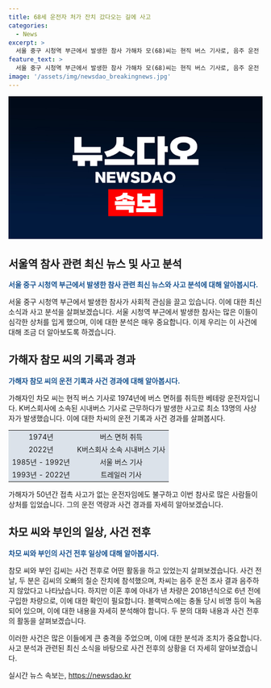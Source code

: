 ```yaml
---
title: 68세 운전자 처가 잔치 갔다오는 길에 사고
categories:
  - News
excerpt: >
  서울 중구 시청역 부근에서 발생한 참사 가해차 모(68)씨는 현직 버스 기사로, 음주 운전 경력 없이 안전 검사 또한 통과한 베테랑 기사였다. 사고 당일 경찰은 음주 운전은 아니라고 밝혔지만, 사고 전 칠순 잔치에 참석한 것으로 알려졌다. 경찰은 블랙박스 대화 내용을 공개하지 않으며, 가해자 부부는 사고 전 차량에 이상이 없었고, 제때 점검을 받았다고 주장했다. 현재 입원 중인 차씨는 서울의 한 대학 병원에서 치료 중이다.
feature_text: >
  서울 중구 시청역 부근에서 발생한 참사 가해차 모(68)씨는 현직 버스 기사로, 음주 운전 경력 없이 안전 검사 또한 통과한 베테랑 기사였다. 사고 당일 경찰은 음주 운전은 아니라고 밝혔지만, 사고 전 칠순 잔치에 참석한 것으로 알려졌다. 경찰은 블랙박스 대화 내용을 공개하지 않으며, 가해자 부부는 사고 전 차량에 이상이 없었고, 제때 점검을 받았다고 주장했다. 현재 입원 중인 차씨는 서울의 한 대학 병원에서 치료 중이다.
image: '/assets/img/newsdao_breakingnews.jpg'
---
```


<p><img src="/assets/img/newsdao_breakingnews.jpg" alt="implanttips 속보" /></p>

<h2 data-ke-size="size26">서울역 참사 관련 최신 뉴스 및 사고 분석</h2>

<p data-ke-size="size16"><b><span style="color: #1a5490;">서울 중구 시청역 부근에서 발생한 참사 관련 최신 뉴스와 사고 분석에 대해 알아봅시다.</span></b></p>

<p>서울 중구 시청역 부근에서 발생한 참사가 사회적 관심을 끌고 있습니다. 이에 대한 최신 소식과 사고 분석을 살펴보겠습니다. 
서울 시청역 부근에서 발생한 참사는 많은 이들이 심각한 상처를 입게 했으며, 이에 대한 분석은 매우 중요합니다. 이제 우리는 이 사건에 대해 조금 더 알아보도록 하겠습니다. </p>

<h2 data-ke-size="size26">가해자 참모 씨의 기록과 경과</h2>

<p data-ke-size="size16"><b><span style="color: #1a5490;">가해자 참모 씨의 운전 기록과 사건 경과에 대해 알아봅시다.</span></b></p>

<p>가해자인 차모 씨는 현직 버스 기사로 1974년에 버스 면허를 취득한 베테랑 운전자입니다. K버스회사에 소속된 시내버스 기사로 근무하다가 발생한 사고로 최소 13명의 사상자가 발생했습니다. 이에 대한 차씨의 운전 기록과 사건 경과를 살펴봅시다.</p>

<table>
    <tr>
        <td style="text-align: center; background-color: #21538527;">1974년</td>
        <td style="text-align: center; background-color: #21538527;">버스 면허 취득</td>
    </tr>
    <tr>
        <td style="text-align: center; background-color: #21538527;">2022년</td>
        <td style="text-align: center; background-color: #21538527;">K버스회사 소속 시내버스 기사</td>
    </tr>
    <tr>
        <td style="text-align: center; background-color: #21538527;">1985년 - 1992년</td>
        <td style="text-align: center; background-color: #21538527;">서울 버스 기사</td>
    </tr>
    <tr>
        <td style="text-align: center; background-color: #21538527;">1993년 - 2022년</td>
        <td style="text-align: center; background-color: #21538527;">트레일러 기사</td>
    </tr>
</table>

<p>가해자가 50년간 접촉 사고가 없는 운전자임에도 불구하고 이번 참사로 많은 사람들이 상처를 입었습니다. 그의 운전 역량과 사건 경과를 자세히 알아보겠습니다. </p>

<h2 data-ke-size="size26">차모 씨와 부인의 일상, 사건 전후</h2>

<p data-ke-size="size16"><b><span style="color: #1a5490;">차모 씨와 부인의 사건 전후 일상에 대해 알아봅시다.</span></b></p>

<p>참모 씨와 부인 김씨는 사건 전후로 어떤 활동을 하고 있었는지 살펴보겠습니다. 사건 전날, 두 분은 김씨의 오빠의 칠순 잔치에 참석했으며, 차씨는 음주 운전 조사 결과 음주하지 않았다고 나타났습니다. 하지만 이혼 후에 아내가 낸 차량은 2018년식으로 6년 전에 구입한 차량으로, 이에 대한 확인이 필요합니다. 블랙박스에는 충돌 당시 비명 등이 녹음되어 있으며, 이에 대한 내용을 자세히 분석해야 합니다. 두 분의 대화 내용과 사건 전후의 활동을 살펴보겠습니다. </p>

<p>이러한 사건은 많은 이들에게 큰 충격을 주었으며, 이에 대한 분석과 조치가 중요합니다. 사고 분석과 관련된 최신 소식을 바탕으로 사건 전후의 상황을 더 자세히 알아보겠습니다.</p>
실시간 뉴스 속보는, <a href="https://newsdao.kr" rel="dofollow">https://newsdao.kr</a>


